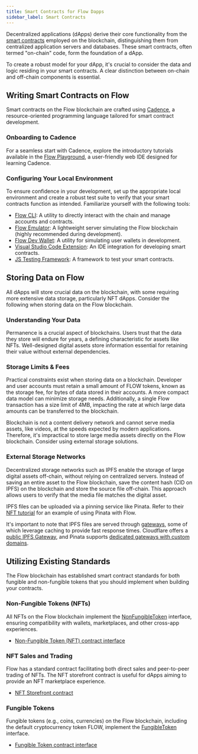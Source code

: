 ```yaml
---
title: Smart Contracts for Flow Dapps
sidebar_label: Smart Contracts
---
```


Decentralized applications (dApps) derive their core functionality from the [smart contracts](https://en.wikipedia.org/wiki/Smart_contract) employed on the blockchain, distinguishing them from centralized application servers and databases. These smart contracts, often termed "on-chain" code, form the foundation of a dApp.

To create a robust model for your dApp, it's crucial to consider the data and logic residing in your smart contracts. A clear distinction between on-chain and off-chain components is essential.

## Writing Smart Contracts on Flow

Smart contracts on the Flow blockchain are crafted using [Cadence](https://github.com/onflow/cadence), a resource-oriented programming language tailored for smart contract development.

### Onboarding to Cadence

For a seamless start with Cadence, explore the introductory tutorials available in the [Flow Playground](https://play.flow.com/), a user-friendly web IDE designed for learning Cadence.

### Configuring Your Local Environment

To ensure confidence in your development, set up the appropriate local environment and create a robust test suite to verify that your smart contracts function as intended. Familiarize yourself with the following tools:

- [Flow CLI](../tools/flow-cli/): A utility to directly interact with the chain and manage accounts and contracts.
- [Flow Emulator](../tools/emulator/): A lightweight server simulating the Flow blockchain (highly recommended during development).
- [Flow Dev Wallet](https://github.com/onflow/fcl-dev-wallet/): A utility for simulating user wallets in development.
- [Visual Studio Code Extension](../tools/vscode-extension/): An IDE integration for developing smart contracts.
- [JS Testing Framework](https://github.com/onflow/flow-js-testing): A framework to test your smart contracts.

## Storing Data on Flow

All dApps will store crucial data on the blockchain, with some requiring more extensive data storage, particularly NFT dApps. Consider the following when storing data on the Flow blockchain.

### Understanding Your Data

Permanence is a crucial aspect of blockchains. Users trust that the data they store will endure for years, a defining characteristic for assets like NFTs. Well-designed digital assets store information essential for retaining their value without external dependencies.

### Storage Limits & Fees

Practical constraints exist when storing data on a blockchain. Developer and user accounts must retain a small amount of FLOW tokens, known as the storage fee, for bytes of data stored in their accounts. A more compact data model can minimize storage needs. Additionally, a single Flow transaction has a size limit of 4MB, impacting the rate at which large data amounts can be transferred to the blockchain.

Blockchain is not a content delivery network and cannot serve media assets, like videos, at the speeds expected by modern applications. Therefore, it's impractical to store large media assets directly on the Flow blockchain. Consider using external storage solutions.

### External Storage Networks

Decentralized storage networks such as IPFS enable the storage of large digital assets off-chain, without relying on centralized servers. Instead of saving an entire asset to the Flow blockchain, save the content hash (CID on IPFS) on the blockchain and store the source file off-chain. This approach allows users to verify that the media file matches the digital asset.

IPFS files can be uploaded via a pinning service like Pinata. Refer to their [NFT tutorial](https://medium.com/pinata/how-to-create-nfts-like-nba-top-shot-with-flow-and-ipfs-701296944bf) for an example of using Pinata with Flow.

It's important to note that IPFS files are served through [gateways](https://docs.ipfs.io/concepts/ipfs-gateway/), some of which leverage caching to provide fast response times. Cloudflare offers a [public IPFS Gateway](https://developers.cloudflare.com/distributed-web/ipfs-gateway), and Pinata supports [dedicated gateways with custom domains](https://medium.com/pinata/announcing-dedicated-ipfs-gateways-60f599949ce).

## Utilizing Existing Standards

The Flow blockchain has established smart contract standards for both fungible and non-fungible tokens that you should implement when building your contracts.

### Non-Fungible Tokens (NFTs)

All NFTs on the Flow blockchain implement the [NonFungibleToken](../references/core-contracts/08-non-fungible-token.md) interface, ensuring compatibility with wallets, marketplaces, and other cross-app experiences.

- [Non-Fungible Token (NFT) contract interface](../references/core-contracts/08-non-fungible-token.md)

### NFT Sales and Trading

Flow has a standard contract facilitating both direct sales and peer-to-peer trading of NFTs. The NFT storefront contract is useful for dApps aiming to provide an NFT marketplace experience.

- [NFT Storefront contract](https://github.com/onflow/nft-storefront)

### Fungible Tokens

Fungible tokens (e.g., coins, currencies) on the Flow blockchain, including the default cryptocurrency token FLOW, implement the [FungibleToken](../references/core-contracts/02-fungible-token.md) interface.

- [Fungible Token contract interface](../references/core-contracts/02-fungible-token.md)
